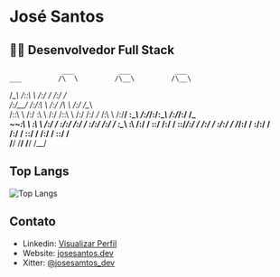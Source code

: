 # José Santos
## 👨‍💻 Desenvolvedor Full Stack
                 ___           ___           ___     
    ___         /\  \         /\__\         /\__\    
   /\__\       /::\  \       /:/ _/_       /:/ _/_   
  /:/__/      /:/\:\  \     /:/ /\  \     /:/ /\__\  
 /::\  \     /:/  \:\  \   /:/ /::\  \   /:/ /:/ _/_ 
 \/\:\  \   /:/__/ \:\__\ /:/_/:/\:\__\ /:/_/:/ /\__\
  ~~\:\  \  \:\  \ /:/  / \:\/:/ /:/  / \:\/:/ /:/  /
     \:\__\  \:\  /:/  /   \::/ /:/  /   \::/_/:/  / 
     /:/  /   \:\/:/  /     \/_/:/  /     \:\/:/  /  
    /:/  /     \::/  /        /:/  /       \::/  /   
    \/__/       \/__/         \/__/         \/__/    

## Top Langs
![Top Langs](https://github-readme-stats.vercel.app/api/top-langs/?username=josesantosdev&theme=dark&hide_progress=true&hide=html,css)


## Contato
- Linkedin: [Visualizar Perfil](https://www.linkedin.com/in/josesantosdev/)
- Website: [josesantos.dev](https://www.josesantos.dev/)
- Xitter: [@josesamtos_dev](https://twitter.com/josesantos_dev)


